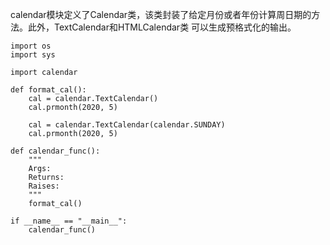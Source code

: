 calendar模块定义了Calendar类，该类封装了给定月份或者年份计算周日期的方法。此外，TextCalendar和HTMLCalendar类 可以生成预格式化的输出。

```
import os
import sys

import calendar

def format_cal():
    cal = calendar.TextCalendar()
    cal.prmonth(2020, 5)

    cal = calendar.TextCalendar(calendar.SUNDAY)
    cal.prmonth(2020, 5)

def calendar_func():
    """
    Args:
    Returns:
    Raises:
    """
    format_cal()

if __name__ == "__main__":
    calendar_func()
```

